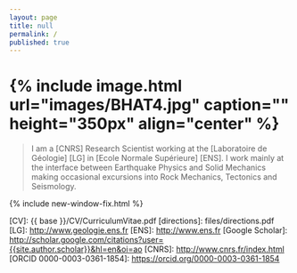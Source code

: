 ```yaml
---
layout: page
title: null
permalink: /
published: true
---
```


<!-- 
{% include image.html url="images/BHAT4.jpg" caption="" height="290px" align="left" %}
 -->


<h1 class="animate__animated animate__zoomIn animate__delay-0.1s">
{% include image.html url="images/BHAT4.jpg" caption="" height="350px" align="center" %}
</h1>

> I am a [CNRS] Research Scientist working at the [Laboratoire de Géologie] [LG] in [Ecole Normale Supérieure] [ENS]. I work mainly at the interface between Earthquake Physics and Solid Mechanics making occasional excursions into Rock Mechanics, Tectonics and Seismology.


{% include new-window-fix.html %}

[CONTACT]: /contact/
[BIO]: /bio/
[CV]: {{ base }}/CV/CurriculumVitae.pdf
[directions]: files/directions.pdf
[LG]: http://www.geologie.ens.fr
[ENS]: http://www.ens.fr
[Google Scholar]: http://scholar.google.com/citations?user={{site.author.scholar}}&hl=en&oi=ao
[CNRS]: http://www.cnrs.fr/index.html
[ORCID 0000-0003-0361-1854]: https://orcid.org/0000-0003-0361-1854
